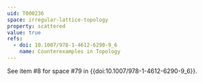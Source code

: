 ```yaml
---
uid: T000236
space: irregular-lattice-topology
property: scattered
value: true
refs:
  - doi: 10.1007/978-1-4612-6290-9_6
    name: Counterexamples in Topology
---
```

See item #8 for space #79 in {{doi:10.1007/978-1-4612-6290-9_6}}.
